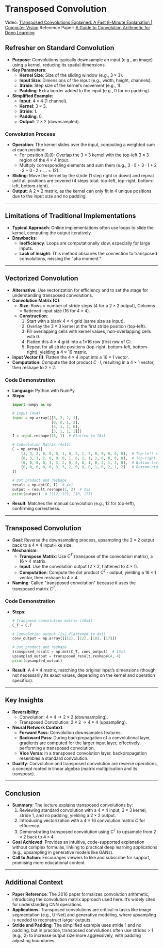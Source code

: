 # Transposed Convolution

Video: [Transposed Convolutions Explained: A Fast 8-Minute Explanation | Computer Vision](https://www.youtube.com/watch?v=xoAv6D05j7g)
Reference Paper: [A Guide to Convolution Arithmetic for Deep Learning](https://arxiv.org/pdf/1603.07285v1)

## Refresher on Standard Convolution
- **Purpose**: Convolutions typically downsample an input (e.g., an image) using a kernel, reducing its spatial dimensions.
- **Key Parameters**:
  - **Kernel Size**: Size of the sliding window (e.g., $3 \times 3$).
  - **Input Size**: Dimensions of the input (e.g., width, height, channels).
  - **Stride**: Step size of the kernel’s movement (e.g., 1).
  - **Padding**: Extra border added to the input (e.g., 0 for no padding).
- **Simplified Example**:
  - **Input**: $4 \times 4$ (1 channel).
  - **Kernel**: $3 \times 3$.
  - **Stride**: 1.
  - **Padding**: 0.
  - **Output**: $2 \times 2$ (downsampled).

### Convolution Process
- **Operation**: The kernel slides over the input, computing a weighted sum at each position:
  - For position (0,0): Overlap the $3 \times 3$ kernel with the top-left $3 \times 3$ region of the $4 \times 4$ input.
  - Multiply corresponding elements and sum them (e.g., $3 \cdot 0 + 3 \cdot 1 + 2 \cdot 2 + 0 \cdot 2 + \dots = 12$).
- **Sliding**: Move the kernel by the stride (1 step right or down) and repeat until all positions are covered (4 steps total: top-left, top-right, bottom-left, bottom-right).
- **Output**: A $2 \times 2$ matrix, as the kernel can only fit in 4 unique positions due to the input size and no padding.

---

## Limitations of Traditional Implementations
- **Typical Approach**: Online implementations often use loops to slide the kernel, computing the output iteratively.
- **Drawbacks**:
  - **Inefficiency**: Loops are computationally slow, especially for large inputs.
  - **Lack of Insight**: This method obscures the connection to transposed convolutions, missing the "aha moment."

---

## Vectorized Convolution
- **Alternative**: Use vectorization for efficiency and to set the stage for understanding transposed convolutions.
- **Convolution Matrix (C)**:
  - **Size**: Rows = number of stride steps (4 for a $2 \times 2$ output), Columns = flattened input size (16 for $4 \times 4$).
  - **Construction**:
    1. Start with a blank $4 \times 4$ grid (same size as input).
    2. Overlay the $3 \times 3$ kernel at the first stride position (top-left).
    3. Fill overlapping cells with kernel values, non-overlapping cells with 0.
    4. Flatten this $4 \times 4$ grid into a 1×16 row (first row of C).
    5. Repeat for all stride positions (top-right, bottom-left, bottom-right), yielding a $4 \times 16$ matrix.
- **Input Vector (I)**: Flatten the $4 \times 4$ input into a $16 \times 1$ vector.
- **Computation**: Compute the dot product $C \cdot I$, resulting in a $4 \times 1$ vector, then reshape to $2 \times 2$.

### Code Demonstration
- **Language**: Python with NumPy.
- **Steps**:
  ```python
  import numpy as np

  # Input (4x4)
  input = np.array([[3, 3, 2, 1],
                    [0, 0, 1, 3],
                    [3, 1, 2, 0],
                    [3, 2, 1, 2]])
  I = input.reshape(16, 1)  # Flatten to 16x1

  # Convolution Matrix (4x16)
  C = np.array([
      [3, 3, 2, 0, 0, 0, 1, 0, 2, 1, 2, 0, 0, 0, 0, 0],  # Top-left stride
      [0, 3, 3, 2, 0, 0, 0, 1, 0, 2, 1, 2, 0, 0, 0, 0],  # Top-right stride
      [0, 0, 0, 0, 3, 3, 2, 0, 0, 0, 1, 0, 2, 1, 2, 0],  # Bottom-left stride
      [0, 0, 0, 0, 0, 3, 3, 2, 0, 0, 0, 1, 0, 2, 1, 2]   # Bottom-right stride
  ])

  # Dot product and reshape
  result = np.dot(C, I)  # 4x1
  output = result.reshape(2, 2)  # 2x2
  print(output)  # [[12, 12], [10, 17]]
  ```
- **Result**: Matches the manual convolution (e.g., $12$ for top-left), confirming correctness.

---

## Transposed Convolution
- **Goal**: Reverse the downsampling process, upsampling the $2 \times 2$ output back to a $4 \times 4$ input-like size.
- **Mechanism**:
  - **Transpose Matrix**: Use $C^T$ (transpose of the convolution matrix), a $16 \times 4$ matrix.
  - **Input**: Use the convolution output ($2 \times 2$, flattened to $4 \times 1$).
  - **Computation**: Compute the dot product $C^T \cdot \text{output}$, yielding a $16 \times 1$ vector, then reshape to $4 \times 4$.
- **Naming**: Called "transposed convolution" because it uses the transposed matrix $C^T$.

### Code Demonstration
- **Steps**:
  ```python
  # Transpose convolution matrix (16x4)
  C_T = C.T

  # Convolution output (2x2 flattened to 4x1)
  conv_output = np.array([[12], [12], [10], [17]])

  # Dot product and reshape
  transposed_result = np.dot(C_T, conv_output)  # 16x1
  upsampled_output = transposed_result.reshape(4, 4)
  print(upsampled_output)
  ```
- **Result**: A $4 \times 4$ matrix, matching the original input’s dimensions (though not necessarily its exact values, depending on the kernel and operation specifics).

---

## Key Insights
- **Reversibility**: 
  - Convolution: $4 \times 4 \to 2 \times 2$ (downsampling).
  - Transposed Convolution: $2 \times 2 \to 4 \times 4$ (upsampling).
- **Neural Network Context**:
  - **Forward Pass**: Convolution downsamples features.
  - **Backward Pass**: During backpropagation of a convolutional layer, gradients are computed for the larger input layer, effectively performing a transposed convolution.
  - **Vice Versa**: In a transposed convolution layer, backpropagation resembles a standard convolution.
- **Duality**: Convolution and transposed convolution are reverse operations, a concept rooted in linear algebra (matrix multiplication and its transpose).

---

## Conclusion
- **Summary**: The lecture explains transposed convolutions by:
  1. Reviewing standard convolution with a $4 \times 4$ input, $3 \times 3$ kernel, stride 1, and no padding, yielding a $2 \times 2$ output.
  2. Introducing vectorization with a $4 \times 16$ convolution matrix $C$ for efficiency.
  3. Demonstrating transposed convolution using $C^T$ to upsample from $2 \times 2$ back to $4 \times 4$.
- **Goal Achieved**: Provides an intuitive, code-supported explanation without complex formulas, linking to practical deep learning applications (e.g., upsampling in generative models like GANs).
- **Call to Action**: Encourages viewers to like and subscribe for support, promising more educational content.

---

## Additional Context
- **Paper Reference**: The 2016 paper formalizes convolution arithmetic, introducing the convolution matrix approach used here. It’s widely cited for understanding CNN operations.
- **Applications**: Transposed convolutions are critical in tasks like image segmentation (e.g., U-Net) and generative modeling, where upsampling is needed to reconstruct larger outputs.
- **Stride and Padding**: The simplified example uses stride 1 and no padding, but in practice, transposed convolutions often use strides > 1 (e.g., 2) to increase output size more aggressively, with padding adjusting boundaries.
